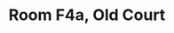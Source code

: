 ---
basin: 'Yes'
cudn: true
floor: First
grade: 8
images:
- /room_database/images/oc/f4_1.jpg
- /room_database/images/oc/f4_2.jpg
- /room_database/images/oc/f4_3.jpg
- /room_database/images/oc/f4_4.jpg
- /room_database/images/oc/f4_5.jpg
- /room_database/images/oc/f4_6.jpg
- /room_database/images/oc/f4_7.jpg
- /room_database/images/oc/f4_8.jpg
living_room: Shared
location: Old Court
name: F4a
network: Wireless Only
title: Room F4a, Old Court
---